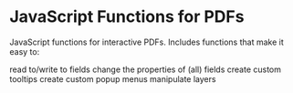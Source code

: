 # JavaScript Functions for PDFs
JavaScript functions for interactive PDFs. Includes functions that make it easy to:

read to/write to fields
change the properties of (all) fields
create custom tooltips
create custom popup menus
manipulate layers


